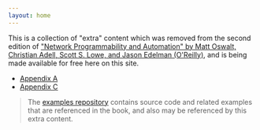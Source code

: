 ```yaml
---
layout: home
---
```


This is a collection of "extra" content which was removed from the second edition of ["Network Programmability and Automation" by Matt Oswalt, Christian Adell, Scott S. Lowe, and Jason Edelman (O'Reilly)](https://www.oreilly.com/library/view/network-programmability-and/9781098110826/), and is being made available for free here on this site.

- [Appendix A](/pdfs/appendix-a.pdf)
- [Appendix C](/pdfs/appendix-c.pdf)

> The [examples repository](https://github.com/oreilly-npa-book/examples) contains source code and related examples that are referenced in the book, and also may be referenced by this extra content.
